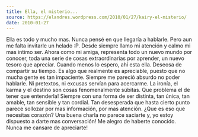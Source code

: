 ```yaml
---
title: Ella, el misterio...
source: https://elandres.wordpress.com/2010/01/27/kairy-el-misterio/
date: 2010-01-27
---
```


Ella es todo y mucho mas. Nunca pensé en que llegaría a hablarle. Pero aun me falta invitarle un helado :P. Desde siempre llamo mi atención y calmo mi mas intimo ser. Ahora como mi amiga, representa todo un nuevo mundo por conocer, toda una serie de cosas extraordinarias por aprender, un nuevo tesoro que apreciar. Cuando menos lo espero, ahí esta ella. Deseosa de compartir su tiempo. Es algo que realmente es apreciable, puesto que no mucha gente es tan impaciente. Siempre me pareció absurdo no poder hablarle. Ni pretextos, ni excusas servían para acercarme. La ironía, el karma y el destino son cosas fenomenalmente súbitas. Que problema el de tener que entenderla! Siempre con una forma de ser distinta, tan única, tan amable, tan sensible y tan cordial. Tan desesperada que hasta cierto punto parece sollozar por mas información, por mas atención. ¿Que es eso que necesitas corazón? Una buena charla no parece saciarte y, yo estoy dispuesto a darte mas conversación! Me alegro de haberte conocido. Nunca me cansare de apreciarte!